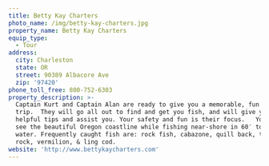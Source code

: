 ```yaml
---
title: Betty Kay Charters
photo_name: /img/betty-kay-charters.jpg
property_name: Betty Kay Charters
equip_type:
  - Tour
address:
  city: Charleston
  state: OR
  street: 90389 Albacore Ave
  zip: '97420'
phone_toll_free: 800-752-6303
property_description: >-
  Captain Kurt and Captain Alan are ready to give you a memorable, fun fishing
  trip.  They will go all out to find and get you fish, and will give you
  helpful tips and assist you. Your safety and fun is their focus.   You will
  see the beautiful Oregon coastline while fishing near-shore in 60′ to 200′ of
  water. Frequently caught fish are: rock fish, cabazone, quill back, tiger
  rock, vermilion, & ling cod.
website: 'http://www.bettykaycharters.com'
---
```


